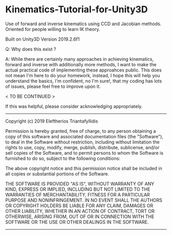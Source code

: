 # Kinematics-Tutorial-for-Unity3D
Use of forward and inverse kinematics using CCD and Jacobian methods. Oriented for people willing to learn IK theory.

Built on Unity3D Version 2019.2.6f1

Q: Why does this exist ?

A: While there are certainly many approaches in achieving kinematics, forward and inverse with additionally more methods, I want to make the actual practical code of implementing these approahces public. This does not mean I'm here to do your homework, instead, I hope this will help you understand the basics, I'm confident, no I'm sure!, that my coding has lots of issues, please feel free to improve upon it. 


< TO BE CONTINUED >

If this was helpful, please consider acknowledging appropriately. 

*****************************************
Copyright (c) 2019 Eleftherios Triantafyllidis

Permission is hereby granted, free of charge, to any person obtaining a copy
of this software and associated documentation files (the "Software"), to deal
in the Software without restriction, including without limitation the rights
to use, copy, modify, merge, publish, distribute, sublicense, and/or sell
copies of the Software, and to permit persons to whom the Software is
furnished to do so, subject to the following conditions:

The above copyright notice and this permission notice shall be included in all
copies or substantial portions of the Software.

THE SOFTWARE IS PROVIDED "AS IS", WITHOUT WARRANTY OF ANY KIND, EXPRESS OR
IMPLIED, INCLUDING BUT NOT LIMITED TO THE WARRANTIES OF MERCHANTABILITY,
FITNESS FOR A PARTICULAR PURPOSE AND NONINFRINGEMENT. IN NO EVENT SHALL THE
AUTHORS OR COPYRIGHT HOLDERS BE LIABLE FOR ANY CLAIM, DAMAGES OR OTHER
LIABILITY, WHETHER IN AN ACTION OF CONTRACT, TORT OR OTHERWISE, ARISING FROM,
OUT OF OR IN CONNECTION WITH THE SOFTWARE OR THE USE OR OTHER DEALINGS IN THE
SOFTWARE.
***************************************** 

